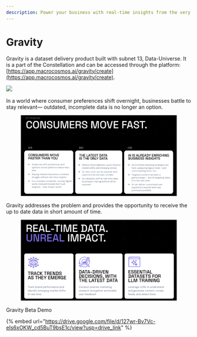 ```yaml
---
description: Power your business with real-time insights from the very latest data
---
```


# Gravity

Gravity is a dataset delivery product built with subnet 13, Data-Universe. It is a part of the Constellation and can be accessed through the platform: [https://app.macrocosmos.ai/gravity/create](https://app.macrocosmos.ai/gravity/create).

![](https://lh7-rt.googleusercontent.com/slidesz/AGV_vUcFRFE8u_hWZ0WhWLrZAmwUfVfntVi-LW9d_xjv8arXq30kwtXV9NMUrl0r0vsoydONQ7r64XzjZ6Aj-17v7N6TdcAoCS0CJAb2S9auutUWGojSsfCb9JxW48XjQmmWO18VcdatOw=s2048?key=4TvgYRVhn-xzDIU0GU72ROkL)

In a world where consumer preferences shift overnight, businesses battle to stay relevant— outdated, incomplete data is no longer an option.&#x20;

<figure><img src="../.gitbook/assets/Screenshot 2025-03-05 at 16.59.27.png" alt=""><figcaption></figcaption></figure>

Gravity addresses the problem and provides the opportunity to receive the up to date data in short amount of time.

<figure><img src="../.gitbook/assets/Screenshot 2025-03-05 at 16.57.29.png" alt=""><figcaption></figcaption></figure>

Gravity Beta Demo

{% embed url="https://drive.google.com/file/d/127wr-Bv7Vc-eIs6xOKW_cd5BuT9bsE1c/view?usp=drive_link" %}


